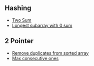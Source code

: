 ## Hashing

- [Two Sum](TwoSum.md)
- [Longest subarray with 0 sum](MaxSubarrayWith0Sum.cpp)

## 2 Pointer

- [Remove duplicates from sorted array](RemoveDuplicateFromSortedArray.cpp)
- [Max consecutive ones](MaxConsecutiveOnes.cpp)
